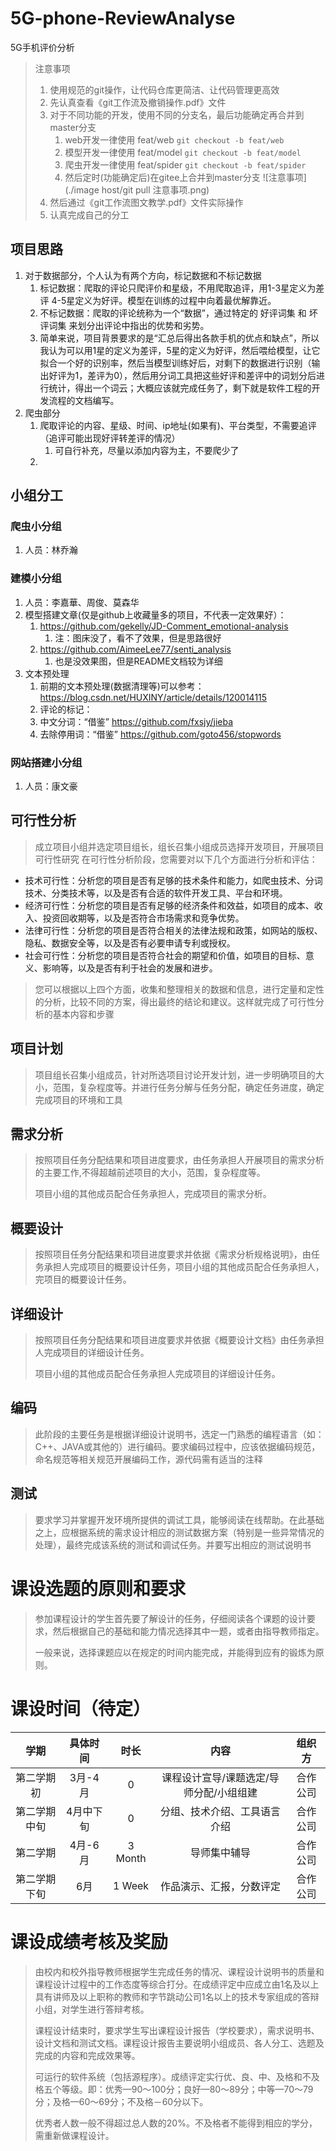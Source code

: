 # 5G-phone-ReviewAnalyse
5G手机评价分析
> 注意事项
> 1. 使用规范的git操作，让代码仓库更简洁、让代码管理更高效
> 2. 先认真查看《git工作流及撤销操作.pdf》文件
> 3. 对于不同功能的开发，使用不同的分支名，最后功能确定再合并到master分支
>    1. web开发一律使用    feat/web `git checkout -b feat/web`
>    2. 模型开发一律使用    feat/model `git checkout -b feat/model`
>    3. 爬虫开发一律使用    feat/spider `git checkout -b feat/spider`
>    4. 然后定时(功能确定后)在gitee上合并到master分支
> ![注意事项](./image host/git pull 注意事项.png)
> 5. 然后通过《git工作流图文教学.pdf》文件实际操作
> 6. 认真完成自己的分工

## 项目思路
1. 对于数据部分，个人认为有两个方向，标记数据和不标记数据
   1. 标记数据：爬取的评论只爬评价和星级，不用爬取追评，用1-3星定义为差评 4-5星定义为好评。模型在训练的过程中向着最优解靠近。
   2. 不标记数据：爬取的评论统称为一个“数据”，通过特定的 好评词集 和 坏评词集 来划分出评论中指出的优势和劣势。
   3. 简单来说，项目背景要求的是“汇总后得出各款手机的优点和缺点”，所以我认为可以用1星的定义为差评，5星的定义为好评，然后喂给模型，让它拟合一个好的识别率，然后当模型训练好后，对剩下的数据进行识别（输出好评为1，差评为0），然后用分词工具把这些好评和差评中的词划分后进行统计，得出一个词云；大概应该就完成任务了，剩下就是软件工程的开发流程的文档编写。
2. 爬虫部分
   1. 爬取评论的内容、星级、时间、ip地址(如果有)、平台类型，不需要追评（追评可能出现好评转差评的情况）
      1. 可自行补充，尽量以添加内容为主，不要爬少了
   2. 

## 小组分工
### 爬虫小分组
1. 人员：林乔瀚

### 建模小分组
1. 人员：李嘉華、周俊、莫森华
2. 模型搭建文章(仅是github上收藏量多的项目，不代表一定效果好）：
   1. https://github.com/gekelly/JD-Comment_emotional-analysis
      1. 注：图床没了，看不了效果，但是思路很好
   2. https://github.com/AimeeLee77/senti_analysis
      1. 也是没效果图，但是README文档较为详细
3. 文本预处理
   1. 前期的文本预处理(数据清理等)可以参考：https://blog.csdn.net/HUXINY/article/details/120014115
   2. 评论的标记：
   3. 中文分词：“借鉴” https://github.com/fxsjy/jieba
   4. 去除停用词：“借鉴” https://github.com/goto456/stopwords


### 网站搭建小分组
1. 人员：康文豪

## 可行性分析
> 成立项目小组并选定项目组长，组长召集小组成员选择开发项目，开展项目可行性研究
> 在可行性分析阶段，您需要对以下几个方面进行分析和评估：

- 技术可行性：分析您的项目是否有足够的技术条件和能力，如爬虫技术、分词技术、分类技术等，以及是否有合适的软件开发工具、平台和环境。
- 经济可行性：分析您的项目是否有足够的经济条件和效益，如项目的成本、收入、投资回收期等，以及是否符合市场需求和竞争优势。
- 法律可行性：分析您的项目是否符合相关的法律法规和政策，如网站的版权、隐私、数据安全等，以及是否有必要申请专利或授权。
- 社会可行性：分析您的项目是否符合社会的期望和价值，如项目的目标、意义、影响等，以及是否有利于社会的发展和进步。

> 您可以根据以上四个方面，收集和整理相关的数据和信息，进行定量和定性的分析，比较不同的方案，得出最终的结论和建议。这样就完成了可行性分析的基本内容和步骤

## 项目计划
> 项目组长召集小组成员，针对所选项目讨论开发计划，进一步明确项目的大小，范围，复杂程度等。并进行任务分解与任务分配，确定任务进度，确定完成项目的环境和工具

## 需求分析
> 按照项目任务分配结果和项目进度要求，由任务承担人开展项目的需求分析的主要工作,不得超越前述项目的大小，范围，复杂程度等。
> 
> 项目小组的其他成员配合任务承担人，完成项目的需求分析。

## 概要设计
> 按照项目任务分配结果和项目进度要求并依据《需求分析规格说明》，由任务承担人完成项目的概要设计任务，项目小组的其他成员配合任务承担人，完项目的概要设计任务。

## 详细设计
> 按照项目任务分配结果和项目进度要求并依据《概要设计文档》由任务承担人完成项目的详细设计任务。
> 
> 项目小组的其他成员配合任务承担人完成项目的详细设计任务。

## 编码
> 此阶段的主要任务是根据详细设计说明书，选定一门熟悉的编程语言（如：C++、JAVA或其他的）进行编码。要求编码过程中，应该依据编码规范，命名规范等相关规范开展编码工作，源代码需有适当的注释

## 测试
> 要求学习并掌握开发环境所提供的调试工具，能够阅读在线帮助。在此基础之上，应根据系统的需求设计相应的测试数据方案（特别是一些异常情况的处理），最终完成该系统的测试和调试任务。并要写出相应的测试说明书

# 课设选题的原则和要求
> 参加课程设计的学生首先要了解设计的任务，仔细阅读各个课题的设计要求，然后根据自己的基础和能力情况选择其中一题，或者由指导教师指定。  
> 
> 一般来说，选择课题应以在规定的时间内能完成，并能得到应有的锻炼为原则。


# 课设时间（待定）
|   学期   | 具体时间  |   时长    |          内容           | 组织方  |
|:------:|:-----:|:-------:|:---------------------:|:----:|
| 第二学期初  | 3月-4月 |    0    | 课程设计宣导/课题选定/导师分配/小组组建 | 合作公司 |
| 第二学期中旬 | 4月中下旬 |    0    |    分组、技术介绍、工具语言介绍     | 合作公司 |
|  第二学期  | 4月-6月 | 3 Month |        导师集中辅导         | 合作公司 |
| 第二学期下旬 |  6月   | 1 Week  |     作品演示、汇报，分数评定      | 合作公司 |

#  课设成绩考核及奖励
> 由校内和校外指导教师根据学生完成任务的情况、课程设计说明书的质量和课程设计过程中的工作态度等综合打分。在成绩评定中应成立由1名及以上具有讲师及以上职称的教师和字节跳动公司1名以上的技术专家组成的答辩小组，对学生进行答辩考核。
> 
> 课程设计结束时，要求学生写出课程设计报告（学校要求），需求说明书、设计文档和测试文档。课程设计报告主要说明小组成员、各人分工、选题及完成的内容和完成效果等。
> 
> 可运行的软件系统（包括源程序）。成绩评定实行优、良、中、及格和不及格五个等级。即：优秀—90～100分；良好—80～89分；中等—70～79分；及格—60～69分；不及格－60分以下。
> 
> 优秀者人数一般不得超过总人数的20%。不及格者不能得到相应的学分，需重新做课程设计。
